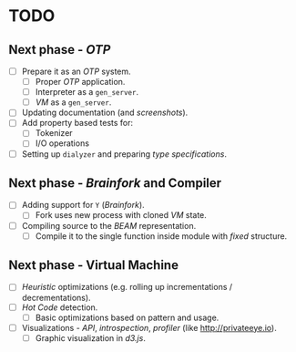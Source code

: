 # TODO
  
## Next phase - *OTP*

- [ ] Prepare it as an *OTP* system.
  - [ ] Proper *OTP* application.
  - [ ] Interpreter as a `gen_server`.
  - [ ] *VM* as a `gen_server`.
- [ ] Updating documentation (and *screenshots*).
- [ ] Add property based tests for:
  - [ ] Tokenizer
  - [ ] I/O operations 
- [ ] Setting up `dialyzer` and preparing *type specifications*.

## Next phase - *Brainfork* and Compiler

- [ ] Adding support for `Y` (*Brainfork*).
  - [ ] Fork uses new process with cloned *VM* state. 
- [ ] Compiling source to the *BEAM* representation.
  - [ ] Compile it to the single function inside module with *fixed* structure.

## Next phase - Virtual Machine

- [ ] *Heuristic* optimizations (e.g. rolling up incrementations / decrementations).
- [ ] *Hot Code* detection.
  - [ ] Basic optimizations based on pattern and usage.
- [ ] Visualizations - *API*, *introspection*, *profiler* (like http://privateeye.io).
  - [ ] Graphic visualization in *d3.js*.
